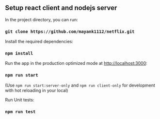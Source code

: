 ## Setup react client and nodejs server

In the project directory, you can run:

### `git clone https://github.com/mayank1112/netflix.git`

Install the required dependencies:

### `npm install`

Run the app in the production optimized mode at [http://localhost:3000](http://localhost:3000):
### `npm run start`

(Use `npm run start:server-only` and `npm run client-only` for development with hot reloading in your local)

Run Unit tests:
### `npm run test`
